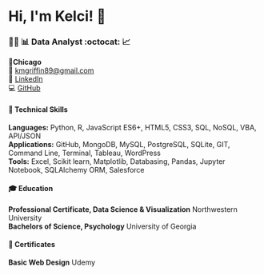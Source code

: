 <!--
**kelcigriffin/kelcigriffin** is a ✨ _special_ ✨ repository because its `README.md` (this file) appears on your GitHub profile.-->
# Hi, I'm Kelci! 👋
### :woman_technologist: :bar_chart: Data Analyst :octocat: :chart_with_upwards_trend:

📍**Chicago**  
📧 kmgriffin89@gmail.com  
:link: [LinkedIn](http://linkedin.com/in/kelci-griffin-b633a383)   
:computer: [GitHub](https://github.com/kelcigriffin/kelcigriffin)

#### :brain: Technical Skills 
**Languages:** Python, R, JavaScript ES6+, HTML5, CSS3, SQL, NoSQL, VBA, API/JSON   
**Applications:** GitHub, MongoDB, MySQL, PostgreSQL, SQLite, GIT, Command Line, Terminal, Tableau, WordPress  
**Tools:** Excel, Scikit learn, Matplotlib, Databasing, Pandas, Jupyter Notebook, SQLAlchemy ORM, Salesforce  

#### :mortar_board: Education
**Professional Certificate, Data Science & Visualization** Northwestern University  
**Bachelors of Science, Psychology** University of Georgia  

#### :scroll: Certificates
**Basic Web Design** Udemy
